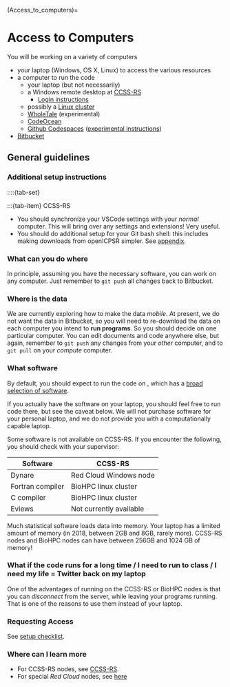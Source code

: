 (Access_to_computers)=
# Access to Computers

You will be working on a variety of computers

- your laptop (Windows, OS X, Linux) to access the various resources
- a computer to run the code
  - your laptop (but not necessarily)
  - a Windows remote desktop at [CCSS-RS](https://socialsciences.cornell.edu/research-support/compute-infrastructure) 
    - [Login instructions](https://socialsciences.cornell.edu/research-support/login-instructions)
  - possibly a [Linux cluster](https://biohpc.cornell.edu/lab/lab.aspx)
  - [WholeTale](https://docs.google.com/document/d/1hyXMnEKh52V7uFG7C4sLZUdUzF4gGNIvy6990YHGUwg/edit?usp=sharing) (experimental)
  - [CodeOcean](https://codeocean.com/dashboard)
  - [Github Codespaces](https://github.com/codespaces) ([experimental instructions](https://github.com/labordynamicsinstitute/replicability-training/blob/master/draft-codespaces.md))
- [Bitbucket](https://bitbucket.org/account/signup/) 

## General guidelines

### Additional setup instructions

::::{tab-set}

:::{tab-item} CCSS-RS

- You should synchronize your VSCode settings with your *normal* computer. This will bring over any settings and extensions! Very useful.
- You should do additional setup for your Git bash shell: this includes making downloads from openICPSR simpler. See [appendix](setup-bash).

### What can you do where

In principle, assuming you have the necessary software, you can work on any computer. Just remember to `git push` all changes back to Bitbucket.

### Where is the data

We are currently exploring how to make the data *mobile*. At present, we do not want the data in Bitbucket, so you will need to re-download the data on each computer you intend to **run programs**. So you should decide on one particular computer. You can edit documents and code anywhere else, but again, remember to `git push` any changes from your *other* computer, and to `git pull` on your *compute* computer.

### What software

By default, you should expect to run the code on , which has a [broad selection of software](https://socialsciences.cornell.edu/research-support/software).

If you actually have the software on your laptop, you should feel free to run code there, but see the caveat below. We will not purchase software for your personal laptop, and we do not provide you with a computationally capable laptop.

Some software is not available on CCSS-RS. If you encounter the following, you should check with your supervisor:

| Software | CCSS-RS |
|----------|--------------------|
| Dynare   | Red Cloud Windows node |
| Fortran compiler | BioHPC linux cluster |
| C compiler  | BioHPC linux cluster |
| Eviews | Not currently available |

Much statistical software loads data into memory. Your laptop has a limited amount of memory (in 2018, between 2GB and 8GB, rarely more). CCSS-RS nodes and BioHPC nodes can have between 256GB and 1024 GB of memory!

### What if the code runs for a long time / I need to run to class / I need my life = Twitter back on my laptop

One of the advantages of running on the CCSS-RS or BioHPC nodes is that you can *disconnect* from the server, while leaving your programs running. That is one of the reasons to use them instead of your laptop. 

### Requesting Access

See [setup checklist](checklist).


### Where can I learn more

- For CCSS-RS nodes, see [CCSS-RS](https://socialsciences.cornell.edu/research-support/compute-infrastructure).
- For special *Red Cloud* nodes, see [here](https://github.com/labordynamicsinstitute/replicability-training/wiki/Connect-to-a-CCSS-RS-Custom-Red-Cloud-Machine)
